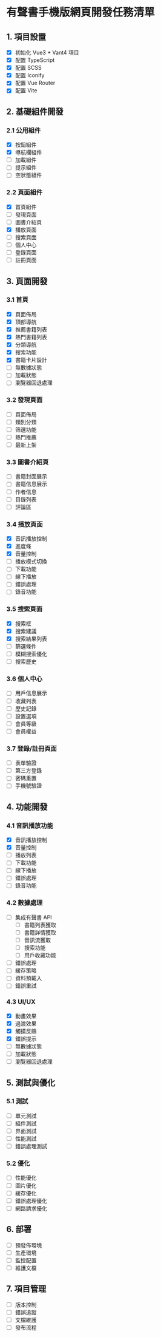 # 有聲書手機版網頁開發任務清單

## 1. 項目設置
- [x] 初始化 Vue3 + Vant4 項目
- [x] 配置 TypeScript
- [x] 配置 SCSS
- [x] 配置 Iconify
- [x] 配置 Vue Router
- [x] 配置 Vite

## 2. 基礎組件開發
### 2.1 公用組件
- [x] 按鈕組件
- [x] 導航欄組件
- [ ] 加載組件
- [ ] 提示組件
- [ ] 空狀態組件

### 2.2 頁面組件
- [x] 首頁組件
- [ ] 發現頁面
- [ ] 圖書介紹頁
- [x] 播放頁面
- [ ] 搜索頁面
- [ ] 個人中心
- [ ] 登錄頁面
- [ ] 註冊頁面

## 3. 頁面開發
### 3.1 首頁
- [x] 頁面佈局
- [x] 頂部導航
- [x] 推薦書籍列表
- [x] 熱門書籍列表
- [x] 分類導航
- [x] 搜索功能
- [x] 書籍卡片設計
- [ ] 無數據狀態
- [ ] 加載狀態
- [ ] 瀏覽器回退處理

### 3.2 發現頁面
- [ ] 頁面佈局
- [ ] 類別分類
- [ ] 筛選功能
- [ ] 熱門推薦
- [ ] 最新上架

### 3.3 圖書介紹頁
- [ ] 書籍封面展示
- [ ] 書籍信息展示
- [ ] 作者信息
- [ ] 目錄列表
- [ ] 評論區

### 3.4 播放頁面
- [x] 音訊播放控制
- [x] 進度條
- [x] 音量控制
- [ ] 播放模式切換
- [ ] 下載功能
- [ ] 線下播放
- [ ] 錯誤處理
- [ ] 錄音功能

### 3.5 搜索頁面
- [x] 搜索框
- [x] 搜索建議
- [x] 搜索結果列表
- [ ] 篩選條件
- [ ] 模糊搜索優化
- [ ] 搜索歷史

### 3.6 個人中心
- [ ] 用戶信息展示
- [ ] 收藏列表
- [ ] 歷史記錄
- [ ] 設置選項
- [ ] 會員等級
- [ ] 會員權益

### 3.7 登錄/註冊頁面
- [ ] 表單驗證
- [ ] 第三方登錄
- [ ] 密碼重置
- [ ] 手機號驗證

## 4. 功能開發
### 4.1 音訊播放功能
- [x] 音訊播放控制
- [x] 音量控制
- [ ] 播放列表
- [ ] 下載功能
- [ ] 線下播放
- [ ] 錯誤處理
- [ ] 錄音功能

### 4.2 數據處理
- [ ] 集成有聲書 API
  - [ ] 書籍列表獲取
  - [ ] 書籍詳情獲取
  - [ ] 音訊流獲取
  - [ ] 搜索功能
  - [ ] 用戶收藏功能
- [ ] 錯誤處理
- [ ] 緩存策略
- [ ] 資料預載入
- [ ] 錯誤重試

### 4.3 UI/UX
- [x] 動畫效果
- [x] 過渡效果
- [x] 觸摸反饋
- [x] 錯誤提示
- [ ] 無數據狀態
- [ ] 加載狀態
- [ ] 瀏覽器回退處理

## 5. 測試與優化
### 5.1 測試
- [ ] 單元測試
- [ ] 組件測試
- [ ] 界面測試
- [ ] 性能測試
- [ ] 錯誤處理測試

### 5.2 優化
- [ ] 性能優化
- [ ] 圖片優化
- [ ] 緩存優化
- [ ] 錯誤處理優化
- [ ] 網路請求優化

## 6. 部署
- [ ] 預發佈環境
- [ ] 生產環境
- [ ] 監控配置
- [ ] 維護文檔

## 7. 項目管理
- [ ] 版本控制
- [ ] 錯誤追蹤
- [ ] 文檔維護
- [ ] 發布流程
